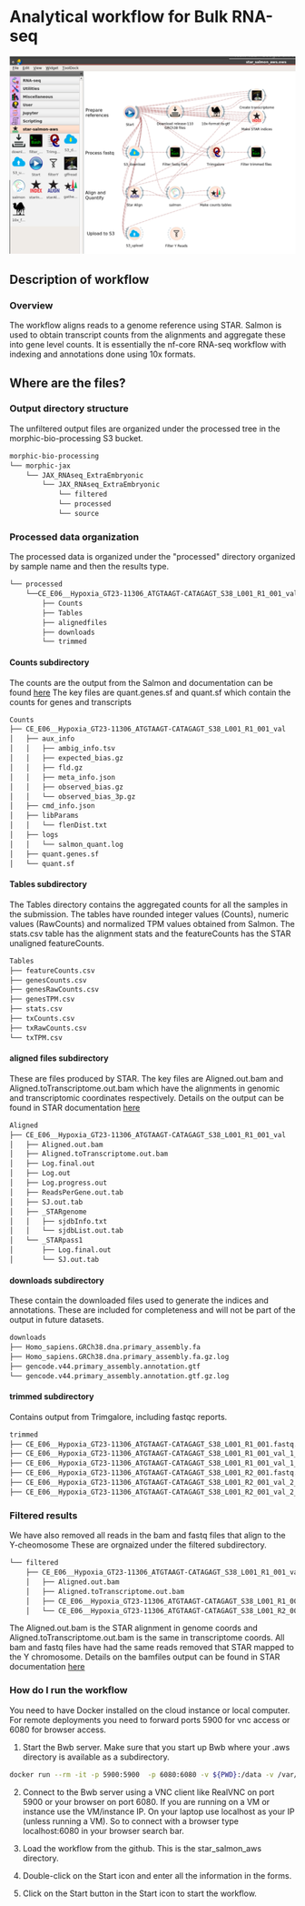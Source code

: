 # Analytical workflow for Bulk RNA-seq

![Screenshot of workflow](screenshots/star-salmon.png "Star-salmon workflow")
## Description of workflow
### Overview
The workflow aligns reads to a genome reference using STAR. Salmon is used to obtain transcript counts from the alignments and aggregate these into gene level counts. It is essentially the nf-core RNA-seq workflow with indexing and annotations done using 10x formats. 

## Where are the files?
### Output directory structure
The unfiltered output files are organized under the processed tree in the morphic-bio-processing S3 bucket. 
```bash
morphic-bio-processing
└── morphic-jax
    └── JAX_RNAseq_ExtraEmbryonic
        └── JAX_RNAseq_ExtraEmbryonic 
            └── filtered
            └── processed 
            └── source 

```
### Processed data organization
The processed data is organized under the "processed" directory organized by sample name and then the results type.
```bash                                            
└── processed
    └──CE_E06__Hypoxia_GT23-11306_ATGTAAGT-CATAGAGT_S38_L001_R1_001_val
        ├── Counts
        ├── Tables
        ├── alignedfiles
        ├── downloads
        └── trimmed

```
#### Counts subdirectory
The counts are the output from the Salmon and documentation can be found [here](https://gensoft.pasteur.fr/docs/salmon/1.1.0/file_formats.html)
The key files are quant.genes.sf and quant.sf which contain the counts for genes and transcripts
```bash
Counts
├── CE_E06__Hypoxia_GT23-11306_ATGTAAGT-CATAGAGT_S38_L001_R1_001_val
│   ├── aux_info
│   │   ├── ambig_info.tsv
│   │   ├── expected_bias.gz
│   │   ├── fld.gz
│   │   ├── meta_info.json
│   │   ├── observed_bias.gz
│   │   └── observed_bias_3p.gz
│   ├── cmd_info.json
│   ├── libParams
│   │   └── flenDist.txt
│   ├── logs
│   │   └── salmon_quant.log
│   ├── quant.genes.sf
│   └── quant.sf
```
#### Tables subdirectory
The Tables directory contains the aggregated counts for all the samples in the submission. The tables have rounded integer values (Counts), numeric values (RawCounts) and normalized TPM values obtained from Salmon. The stats.csv table has the alignment stats and the featureCounts has the STAR unaligned featureCounts.
```bash
Tables
├── featureCounts.csv
├── genesCounts.csv
├── genesRawCounts.csv
├── genesTPM.csv
├── stats.csv
├── txCounts.csv
├── txRawCounts.csv
└── txTPM.csv
```
#### aligned files subdirectory
These are files produced by STAR. The key files are Aligned.out.bam and Aligned.toTranscriptome.out.bam which have the alignments in genomic and transcriptomic coordinates respectively. Details on the output can be found in STAR documentation [here](https://raw.githubusercontent.com/alexdobin/STAR/master/doc/STARmanual.pdf)
```bash
Aligned
├── CE_E06__Hypoxia_GT23-11306_ATGTAAGT-CATAGAGT_S38_L001_R1_001_val
│   ├── Aligned.out.bam
│   ├── Aligned.toTranscriptome.out.bam
│   ├── Log.final.out
│   ├── Log.out
│   ├── Log.progress.out
│   ├── ReadsPerGene.out.tab
│   ├── SJ.out.tab
│   ├── _STARgenome
│   │   ├── sjdbInfo.txt
│   │   └── sjdbList.out.tab
│   └── _STARpass1
│       ├── Log.final.out
│       └── SJ.out.tab

```
#### downloads subdirectory
These contain the downloaded files used to generate the indices and annotations. These are included for completeness and will not be part of the output in future datasets.
```bash
downloads
├── Homo_sapiens.GRCh38.dna.primary_assembly.fa
├── Homo_sapiens.GRCh38.dna.primary_assembly.fa.gz.log
├── gencode.v44.primary_assembly.annotation.gtf
└── gencode.v44.primary_assembly.annotation.gtf.gz.log
```
#### trimmed subdirectory
Contains output from Trimgalore, including fastqc reports.
```bash
trimmed
├── CE_E06__Hypoxia_GT23-11306_ATGTAAGT-CATAGAGT_S38_L001_R1_001.fastq.gz_trimming_report.txt
├── CE_E06__Hypoxia_GT23-11306_ATGTAAGT-CATAGAGT_S38_L001_R1_001_val_1_fastqc.html
├── CE_E06__Hypoxia_GT23-11306_ATGTAAGT-CATAGAGT_S38_L001_R1_001_val_1_fastqc.zip
├── CE_E06__Hypoxia_GT23-11306_ATGTAAGT-CATAGAGT_S38_L001_R2_001.fastq.gz_trimming_report.txt
├── CE_E06__Hypoxia_GT23-11306_ATGTAAGT-CATAGAGT_S38_L001_R2_001_val_2_fastqc.html
├── CE_E06__Hypoxia_GT23-11306_ATGTAAGT-CATAGAGT_S38_L001_R2_001_val_2_fastqc.zip

```
### Filtered results
We have also removed all reads in the bam and fastq files that align to the Y-cheomosome These are orgnaized under the filtered subdirectory.
```bash
└── filtered
    ├── CE_E06__Hypoxia_GT23-11306_ATGTAAGT-CATAGAGT_S38_L001_R1_001_val
    │   ├── Aligned.out.bam
    │   ├── Aligned.toTranscriptome.out.bam
    │   ├── CE_E06__Hypoxia_GT23-11306_ATGTAAGT-CATAGAGT_S38_L001_R1_001.filtered.fastq.gz
    │   └── CE_E06__Hypoxia_GT23-11306_ATGTAAGT-CATAGAGT_S38_L001_R2_001.filtered.fastq.gz
```
The Aligned.out.bam is the STAR alignment in genome coords and Aligned.toTranscriptome.out.bam is the same in transcriptome coords. All bam and fastq files have had the same reads removed that STAR mapped to the Y chromosome. Details on the bamfiles output can be found in STAR documentation [here](https://raw.githubusercontent.com/alexdobin/STAR/master/doc/STARmanual.pdf)


### How do I run the workflow
You need to have Docker installed on the cloud instance or local computer. For remote deployments you need to forward ports 5900 for vnc access or 6080 for browser access. 

1. Start the Bwb server. Make sure that you start up Bwb where your .aws directory is available as a subdirectory.
```bash
docker run --rm -it -p 5900:5900  -p 6080:6080 -v ${PWD}:/data -v /var/run/docker.sock:/var/run/docker.sock -v /tmp/.X11-unix:/tmp/.X11-unix  --privileged --group-add root biodepot/bwb:latest
```
2. Connect to the Bwb server using a VNC client like RealVNC on port 5900 or your browser on port 6080. If you are running on a VM or instance use the VM/instance IP. On your laptop use localhost as your IP (unless running a VM). So to connect with a browser type localhost:6080 in your browser search bar.

2. Load the workflow from the github. This is the star_salmon_aws directory.

4. Double-click on the Start icon and enter all the information in the forms.

5. Click on the Start button in the Start icon to start the workflow. 
